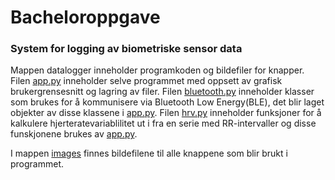 # Bacheloroppgave
### System for logging av biometriske sensor data

Mappen datalogger inneholder programkoden og bildefiler for knapper.
Filen [app.py](https://github.com/efjetland/Bacheloroppgave/blob/master/datalogger/app.py) inneholder selve programmet med oppsett av grafisk brukergrensesnitt og lagring av filer.
Filen [bluetooth.py](https://github.com/efjetland/Bacheloroppgave/blob/master/datalogger/bluetooth.py) inneholder klasser som brukes for å kommunisere via Bluetooth Low Energy(BLE), det blir laget objekter av disse klassene i [app.py](https://github.com/efjetland/Bacheloroppgave/blob/master/datalogger/app.py).
Filen [hrv.py](https://github.com/efjetland/Bacheloroppgave/blob/master/datalogger/hrv.py) inneholder funksjoner for å kalkulere hjerteratevariablilitet ut i fra en serie med RR-intervaller og disse funskjonene brukes av [app.py](https://github.com/efjetland/Bacheloroppgave/blob/master/datalogger/app.py).

I mappen [images](https://github.com/efjetland/Bacheloroppgave/tree/master/datalogger/images) finnes bildefilene til alle knappene som blir brukt i programmet.
